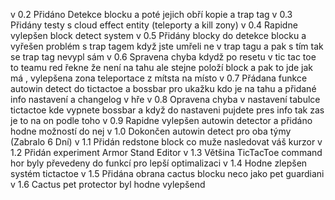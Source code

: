 
v 0.2 Přidáno Detekce blocku a poté jejich obří kopie a trap tag
v 0.3 Přidány testy s cloud effect entity (teleporty a kill zony)
v 0.4 Rapidne vylepšen block detect system
v 0.5 Přidány blocky do detekce blocku a vyřešen problém s trap tagem když jste umřeli ne v trap tagu a pak s tím tak se trap tag nevypl sám
v 0.6 Spravena chyba kdydž po resetu v tic tac toe to teamu red řekne že není na tahu ale stejne položí block a pak to jde jak má , vylepšena zona teleportace z mítsta na místo
v 0.7 Přádana funkce autowin detect do tictactoe a bossbar pro ukažku kdo je na tahu a přidané info nastavení a changelog v hře
v 0.8 Opravena chyba v nastavení tabulce tictactoe kde vypnete bossbar a když do nastaveni pujdete pres info tak zas je to na on podle toho
v 0.9 Rapidne vylepšen autowin detector a přidáno hodne možností do nej
v 1.0 Dokončen autowin detect pro oba týmy (Zabralo 6 Dní)
v 1.1 Přidán redstone block co muže nasledovat váš kurzor
v 1.2 Přidán experiment Armor Stand Editor
v 1.3 Většina TicTacToe command hor byly převedeny do funkcí pro lepší optimalizaci
v 1.4 Hodne zlepšen systém tictactoe
v 1.5 Přidána obrana cactus blocku neco jako pet guardiani
v 1.6 Cactus pet protector byl hodne vylepšend
